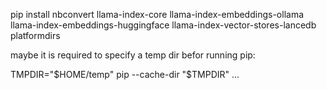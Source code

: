 pip install nbconvert llama-index-core llama-index-embeddings-ollama llama-index-embeddings-huggingface llama-index-vector-stores-lancedb platformdirs

maybe it is required to specify a temp dir befor running pip:

TMPDIR="$HOME/temp" pip --cache-dir "$TMPDIR" ...

